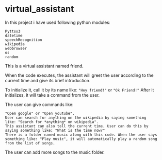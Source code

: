# virtual_assistant

In this project i have used following python modules:

```
Pyttsx3
datetime
speechRecognition
wikipedia
webbrowser
os
random
```

This is a virtual assistant named friend.

When the code executes, the assistant will greet the user according to the current time and give its brief introduction.

To initialize it, call it by its name like: ```"Hey friend!"``` or ```"Ok Friend!"```
After it initializes, it will take a command from the user.

The user can give commands like:
```
"Open google" or "Open youtube".
User can search for anything on the wikipedia by saying something like: "Search for *anything* on wikipedia".
This assistant can also tell the current time. User can do this by saying something like: "What is the time now?"
There is a folder named music along with this code. When the user says something like: "Play music", it will automatically play a random song from the list of songs.
```
The user can add more songs to the music folder.
